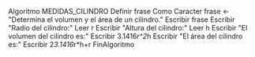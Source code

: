 Algoritmo MEDIDAS_CILINDRO
	Definir frase Como Caracter
	frase <- "Determina el volumen y el área de un cilindro."
	Escribir frase
	Escribir "Radio del cilindro:"
	Leer r
	Escribir "Altura del cilindro:"
	Leer h
	Escribir "El volumen del cilindro es:"
	Escribir 3.1416*r^2*h
	Escribir "El área del cilindro es:"
	Escribir 2*3.1416*r*h+r	
FinAlgoritmo
